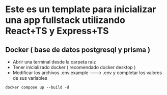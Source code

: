 # Este es un template para inicializar una app fullstack utilizando React+TS y Express+TS

## Docker ( base de datos postgresql y prisma )

- Abrir una terminal desde la carpeta raiz
- Tener inicializado docker ( recomendado docker desktop )
- Modificar los archivos .env.example ---> .env y completar los valores de sus variables

```markdown
docker compose up --build -d
